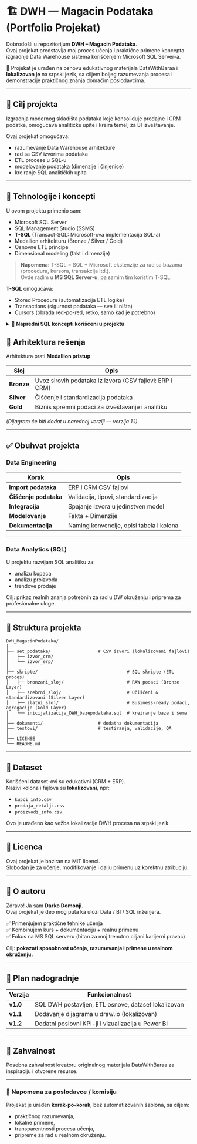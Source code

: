 # 🏗️ DWH — Magacin Podataka (Portfolio Projekat)

Dobrodošli u repozitorijum **DWH – Magacin Podataka**.  
Ovaj projekat predstavlja moj proces učenja i praktične primene koncepta izgradnje Data Warehouse sistema korišćenjem Microsoft SQL Server-a.

📌 Projekat je urađen na osnovu edukativnog materijala DataWithBaraa i **lokalizovan je** na srpski jezik, sa ciljem boljeg razumevanja procesa i demonstracije praktičnog znanja domaćim poslodavcima.

---

## 🎯 Cilj projekta

Izgradnja modernog skladišta podataka koje konsoliduje prodajne i CRM podatke, omogućava analitičke upite i kreira temelj za BI izveštavanje.

Ovaj projekat omogućava:
- razumevanje Data Warehouse arhitekture
- rad sa CSV izvorima podataka
- ETL procese u SQL-u
- modelovanje podataka (dimenzije i činjenice)
- kreiranje SQL analitičkih upita

---

## 🧠 Tehnologije i koncepti

U ovom projektu primenio sam:

- Microsoft SQL Server  
- SQL Management Studio (SSMS)
- **T-SQL** (Transact-SQL: Microsoft-ova implementacija SQL-a)
- Medallion arhitekturu (Bronze / Silver / Gold)
- Osnovne ETL principe
- Dimensional modeling (fakt i dimenzije)

> **Napomena:** T-SQL = SQL + Microsoft ekstenzije za rad sa bazama (procedura, kursora, transakcija itd.).  
> Ovde radim u **MS SQL Server-u**, pa samim tim koristim T-SQL.

**T-SQL** omogućava:
- Stored Procedure (automatizacija ETL logike)
- Transactions (sigurnost podataka — sve ili ništa)
- Cursors (obrada red-po-red, retko, samo kad je potrebno)

<details>
<summary><strong>🧩 Napredni SQL koncepti korišćeni u projektu</strong></summary>
<br>

Ovaj projekat uključuje korišćenje SQL funkcionalnosti tipičnih za realna Data Warehouse okruženja.

### ✅ Stored Procedure
Koriste se za automatizaciju ETL procesa i čuvanje poslovne logike.

Primer izvršavanja procedure:

sql
EXEC etl_ucitaj_podatke_u_srebrni_sloj;
---
</details>

## 🧱 Arhitektura rešenja

Arhitektura prati **Medallion pristup**:

| Sloj | Opis |
|---|---|
| **Bronze** | Uvoz sirovih podataka iz izvora (CSV fajlovi: ERP i CRM) |
| **Silver** | Čišćenje i standardizacija podataka |
| **Gold** | Biznis spremni podaci za izveštavanje i analitiku |

*(Dijagram će biti dodat u narednoj verziji — verzija 1.1)*

---

## ✅ Obuhvat projekta

### Data Engineering

| Korak | Opis |
|---|---|
**Import podataka** | ERP i CRM CSV fajlovi  
**Čišćenje podataka** | Validacija, tipovi, standardizacija  
**Integracija** | Spajanje izvora u jedinstven model  
**Modelovanje** | Fakta + Dimenzije  
**Dokumentacija** | Naming konvencije, opisi tabela i kolona  

---

### Data Analytics (SQL)

U projektu razvijam SQL analitiku za:

- analizu kupaca  
- analizu proizvoda  
- trendove prodaje  

Cilj: prikaz realnih znanja potrebnih za rad u DW okruženju i priprema za profesionalne uloge.

---

## 📂 Struktura projekta

```text
DWH_MagacinPodataka/
│
├── set_podataka/                  # CSV izvori (lokalizovani fajlovi)
│   ├── izvor_crm/
│   └── izvor_erp/
│
├── skripte/                                  # SQL skripte (ETL proces)
│   ├── bronzani_sloj/                        # RAW podaci (Bronze Layer)
│   ├── srebrni_sloj/                         # Očišćeni & standardizovani (Silver Layer)
│   ├── zlatni_sloj/                          # Business-ready podaci, agregacije (Gold Layer)
│   └── inicijalizacija_DWH_bazepodataka.sql  # kreiranje baze i šema
│
├── dokumenti/                     # dodatna dokumentacija
├── testovi/                       # testiranja, validacije, QA
│
├── LICENSE
└── README.md
```

---

## 🧪 Dataset

Korišćeni dataset-ovi su edukativni (CRM + ERP).  
Nazivi kolona i fajlova su **lokalizovani**, npr:

- `kupci_info.csv`
- `prodaja_detalji.csv`
- `proizvodi_info.csv`

Ovo je urađeno kao vežba lokalizacije DWH procesa na srpski jezik.

---

## 📜 Licenca

Ovaj projekat je baziran na MIT licenci.  
Slobodan je za učenje, modifikovanje i dalju primenu uz korektnu atribuciju.

---

## 👤 O autoru

Zdravo! Ja sam **Darko Domonji**.  
Ovaj projekat je deo mog puta ka ulozi Data / BI / SQL inženjera.

✅ Primenjujem praktične tehnike učenja  
✅ Kombinujem kurs + dokumentaciju + realnu primenu  
✅ Fokus na MS SQL serveru (bitan za moj trenutno ciljani karijerni pravac)  

Cilj: **pokazati sposobnost učenja, razumevanja i primene u realnom okruženju.**

---

## 🧭 Plan nadogradnje

| Verzija | Funkcionalnost |
|---|---|
**v1.0** | SQL DWH postavljen, ETL osnove, dataset lokalizovan  
**v1.1** | Dodavanje dijagrama u draw.io (lokalizovan)  
**v1.2** | Dodatni poslovni KPI-ji i vizualizacija u Power BI  

---

## 🤝 Zahvalnost

Posebna zahvalnost kreatoru originalnog materijala DataWithBaraa za inspiraciju i otvorene resurse.

---

### 📝 Napomena za poslodavce / komisiju

Projekat je urađen **korak-po-korak**, bez automatizovanih šablona, sa ciljem:

- praktičnog razumevanja,
- lokalne primene,
- transparentnosti procesa učenja,
- pripreme za rad u realnom okruženju.


